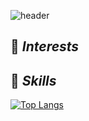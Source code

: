 ![header](https://capsule-render.vercel.app/api?type=waving&color=timeGradient&text=Semi_Kwon%20GitHub%20🌱&animation=twinkling&fontSize=35&fontAlignY=50&fontAlign=76&height=250)


## 🌱 *Interests*



## 💬 *Skills*
[![Top Langs](https://github-readme-stats.vercel.app/api/top-langs/?username=SemiKwon&layout=compact)](https://github.com/delay-100/github-readme-stats)


<!--
**SemiKwon/SemiKwon** is a ✨ _special_ ✨ repository because its `README.md` (this file) appears on your GitHub profile.

Here are some ideas to get you started:

- 🔭 I’m currently working on ...
- 🌱 I’m currently learning ...
- 👯 I’m looking to collaborate on ...
- 🤔 I’m looking for help with ...
- 💬 Ask me about ...
- 📫 How to reach me: ...
- 😄 Pronouns: ...
- ⚡ Fun fact: ...
-->
